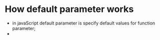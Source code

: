 # How default parameter works
- in javaScript default parameter is specify default values for function parameter;
- 